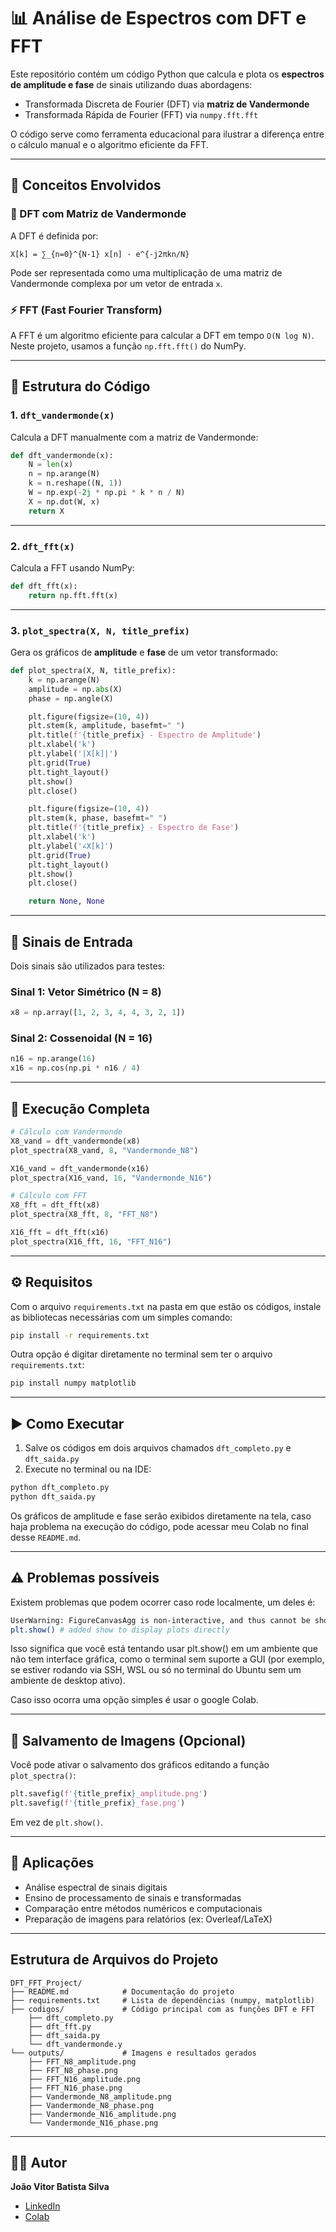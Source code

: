 # 📊 Análise de Espectros com DFT e FFT

Este repositório contém um código Python que calcula e plota os **espectros de amplitude e fase** de sinais utilizando duas abordagens:

- Transformada Discreta de Fourier (DFT) via **matriz de Vandermonde**
- Transformada Rápida de Fourier (FFT) via `numpy.fft.fft`

O código serve como ferramenta educacional para ilustrar a diferença entre o cálculo manual e o algoritmo eficiente da FFT.

---

## 🧠 Conceitos Envolvidos

### 🔷 DFT com Matriz de Vandermonde

A DFT é definida por:

```
X[k] = ∑_{n=0}^{N-1} x[n] · e^{-j2πkn/N}
```

Pode ser representada como uma multiplicação de uma matriz de Vandermonde complexa por um vetor de entrada `x`.

### ⚡ FFT (Fast Fourier Transform)

A FFT é um algoritmo eficiente para calcular a DFT em tempo `O(N log N)`. Neste projeto, usamos a função `np.fft.fft()` do NumPy.

---

## 📁 Estrutura do Código

### 1. `dft_vandermonde(x)`

Calcula a DFT manualmente com a matriz de Vandermonde:

```python
def dft_vandermonde(x):
    N = len(x)
    n = np.arange(N)
    k = n.reshape((N, 1))
    W = np.exp(-2j * np.pi * k * n / N)
    X = np.dot(W, x)
    return X
```

---

### 2. `dft_fft(x)`

Calcula a FFT usando NumPy:

```python
def dft_fft(x):
    return np.fft.fft(x)
```

---

### 3. `plot_spectra(X, N, title_prefix)`

Gera os gráficos de **amplitude** e **fase** de um vetor transformado:

```python
def plot_spectra(X, N, title_prefix):
    k = np.arange(N)
    amplitude = np.abs(X)
    phase = np.angle(X)

    plt.figure(figsize=(10, 4))
    plt.stem(k, amplitude, basefmt=" ")
    plt.title(f'{title_prefix} - Espectro de Amplitude')
    plt.xlabel('k')
    plt.ylabel('|X[k]|')
    plt.grid(True)
    plt.tight_layout()
    plt.show()
    plt.close()

    plt.figure(figsize=(10, 4))
    plt.stem(k, phase, basefmt=" ")
    plt.title(f'{title_prefix} - Espectro de Fase')
    plt.xlabel('k')
    plt.ylabel('∠X[k]')
    plt.grid(True)
    plt.tight_layout()
    plt.show()
    plt.close()

    return None, None
```

---

## 🔢 Sinais de Entrada

Dois sinais são utilizados para testes:

### Sinal 1: Vetor Simétrico (N = 8)

```python
x8 = np.array([1, 2, 3, 4, 4, 3, 2, 1])
```

### Sinal 2: Cossenoidal (N = 16)

```python
n16 = np.arange(16)
x16 = np.cos(np.pi * n16 / 4)
```

---

## 🧪 Execução Completa

```python
# Cálculo com Vandermonde
X8_vand = dft_vandermonde(x8)
plot_spectra(X8_vand, 8, "Vandermonde_N8")

X16_vand = dft_vandermonde(x16)
plot_spectra(X16_vand, 16, "Vandermonde_N16")

# Cálculo com FFT
X8_fft = dft_fft(x8)
plot_spectra(X8_fft, 8, "FFT_N8")

X16_fft = dft_fft(x16)
plot_spectra(X16_fft, 16, "FFT_N16")
```

---

## ⚙️ Requisitos

Com o arquivo `requirements.txt` na pasta em que estão os códigos, instale as bibliotecas necessárias com um simples comando:

```bash
pip install -r requirements.txt
```

Outra opção é digitar diretamente no terminal sem ter o arquivo `requirements.txt`:

```bash
pip install numpy matplotlib
```

---

## ▶️ Como Executar

1. Salve os códigos em dois arquivos chamados `dft_completo.py` e `dft_saida.py` 
2. Execute no terminal ou na IDE:

```bash
python dft_completo.py
python dft_saida.py
```

Os gráficos de amplitude e fase serão exibidos diretamente na tela, caso haja problema na execução do código, pode acessar meu Colab no final desse `README.md`.

---
## ⚠️ Problemas possíveis
Existem problemas que podem ocorrer caso rode localmente, um deles é:

```bash
UserWarning: FigureCanvasAgg is non-interactive, and thus cannot be shown
plt.show() # added show to display plots directly
```
Isso significa que você está tentando usar plt.show() em um ambiente que não tem interface gráfica, como o terminal sem suporte a GUI (por exemplo, se estiver rodando via SSH, WSL ou só no terminal do Ubuntu sem um ambiente de desktop ativo).

Caso isso ocorra uma opção simples é usar o google Colab.

---

## 💾 Salvamento de Imagens (Opcional)

Você pode ativar o salvamento dos gráficos editando a função `plot_spectra()`:

```python
plt.savefig(f'{title_prefix}_amplitude.png')
plt.savefig(f'{title_prefix}_fase.png')
```

Em vez de `plt.show()`.

---

## 📌 Aplicações

- Análise espectral de sinais digitais
- Ensino de processamento de sinais e transformadas
- Comparação entre métodos numéricos e computacionais
- Preparação de imagens para relatórios (ex: Overleaf/LaTeX)

---

## Estrutura de Arquivos do Projeto

```plaintext
DFT_FFT_Project/
├── README.md            # Documentação do projeto
├── requirements.txt     # Lista de dependências (numpy, matplotlib)
├── codigos/             # Código principal com as funções DFT e FFT
    ├── dft_completo.py
    ├── dft_fft.py
    ├── dft_saida.py
    └── dft_vandermonde.y
└── outputs/             # Imagens e resultados gerados
    ├── FFT_N8_amplitude.png
    ├── FFT_N8_phase.png
    ├── FFT_N16_amplitude.png
    ├── FFT_N16_phase.png
    ├── Vandermonde_N8_amplitude.png
    ├── Vandermonde_N8_phase.png
    ├── Vandermonde_N16_amplitude.png
    └── Vandermonde_N16_phase.png
```

---

## 👨‍💻 Autor

**João Vitor Batista Silva**

- [LinkedIn](https://www.linkedin.com/in/jo%C3%A3o-vitor-batista-silva-50b280279?utm_source=share&utm_campaign=share_via&utm_content=profile&utm_medium=android_app)
- [Colab](https://colab.research.google.com/drive/1kwMIIVIxUfYBJ2oYKGRkIuohxrJJVhq3?usp=sharing)